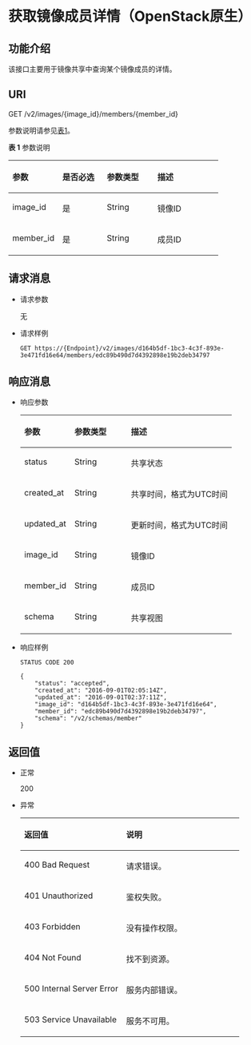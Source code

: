 # 获取镜像成员详情（OpenStack原生）<a name="ZH-CN_TOPIC_0036994319"></a>

## 功能介绍<a name="section16095919"></a>

该接口主要用于镜像共享中查询某个镜像成员的详情。

## URI<a name="section10645546"></a>

GET /v2/images/\{image\_id\}/members/\{member\_id\}

参数说明请参见[表1](#table30282311)。

**表 1**  参数说明

<a name="table30282311"></a>
<table><thead align="left"><tr id="row19672999"><th class="cellrowborder" valign="top" width="23.837616238376164%" id="mcps1.2.5.1.1"><p id="p50009058"><a name="p50009058"></a><a name="p50009058"></a>参数</p>
</th>
<th class="cellrowborder" valign="top" width="21.207879212078794%" id="mcps1.2.5.1.2"><p id="p24201902"><a name="p24201902"></a><a name="p24201902"></a>是否必选</p>
</th>
<th class="cellrowborder" valign="top" width="24.127587241275872%" id="mcps1.2.5.1.3"><p id="p265296612135"><a name="p265296612135"></a><a name="p265296612135"></a>参数类型</p>
</th>
<th class="cellrowborder" valign="top" width="30.826917308269174%" id="mcps1.2.5.1.4"><p id="p14197042"><a name="p14197042"></a><a name="p14197042"></a>描述</p>
</th>
</tr>
</thead>
<tbody><tr id="row41227749"><td class="cellrowborder" valign="top" width="23.837616238376164%" headers="mcps1.2.5.1.1 "><p id="p51113363"><a name="p51113363"></a><a name="p51113363"></a>image_id</p>
</td>
<td class="cellrowborder" valign="top" width="21.207879212078794%" headers="mcps1.2.5.1.2 "><p id="p46541742"><a name="p46541742"></a><a name="p46541742"></a>是</p>
</td>
<td class="cellrowborder" valign="top" width="24.127587241275872%" headers="mcps1.2.5.1.3 "><p id="p14189122135"><a name="p14189122135"></a><a name="p14189122135"></a>String</p>
</td>
<td class="cellrowborder" valign="top" width="30.826917308269174%" headers="mcps1.2.5.1.4 "><p id="p11784733"><a name="p11784733"></a><a name="p11784733"></a>镜像ID</p>
</td>
</tr>
<tr id="row2063059215392"><td class="cellrowborder" valign="top" width="23.837616238376164%" headers="mcps1.2.5.1.1 "><p id="p6493862015397"><a name="p6493862015397"></a><a name="p6493862015397"></a>member_id</p>
</td>
<td class="cellrowborder" valign="top" width="21.207879212078794%" headers="mcps1.2.5.1.2 "><p id="p2553690515397"><a name="p2553690515397"></a><a name="p2553690515397"></a>是</p>
</td>
<td class="cellrowborder" valign="top" width="24.127587241275872%" headers="mcps1.2.5.1.3 "><p id="p5522341415397"><a name="p5522341415397"></a><a name="p5522341415397"></a>String</p>
</td>
<td class="cellrowborder" valign="top" width="30.826917308269174%" headers="mcps1.2.5.1.4 "><p id="p4391153115397"><a name="p4391153115397"></a><a name="p4391153115397"></a>成员ID</p>
</td>
</tr>
</tbody>
</table>

## 请求消息<a name="section28701056"></a>

-   请求参数

    无

-   请求样例

    ```
    GET https://{Endpoint}/v2/images/d164b5df-1bc3-4c3f-893e-3e471fd16e64/members/edc89b490d7d4392898e19b2deb34797
    ```


## 响应消息<a name="section56982912"></a>

-   响应参数

    <a name="table16258230194835"></a>
    <table><thead align="left"><tr id="row23919935194835"><th class="cellrowborder" valign="top" width="23.77%" id="mcps1.1.4.1.1"><p id="p58466603194835"><a name="p58466603194835"></a><a name="p58466603194835"></a>参数</p>
    </th>
    <th class="cellrowborder" valign="top" width="26.700000000000003%" id="mcps1.1.4.1.2"><p id="p38174436194835"><a name="p38174436194835"></a><a name="p38174436194835"></a>参数类型</p>
    </th>
    <th class="cellrowborder" valign="top" width="49.53%" id="mcps1.1.4.1.3"><p id="p5121617194835"><a name="p5121617194835"></a><a name="p5121617194835"></a>描述</p>
    </th>
    </tr>
    </thead>
    <tbody><tr id="row12197851194835"><td class="cellrowborder" valign="top" width="23.77%" headers="mcps1.1.4.1.1 "><p id="p4684891915441"><a name="p4684891915441"></a><a name="p4684891915441"></a>status</p>
    </td>
    <td class="cellrowborder" valign="top" width="26.700000000000003%" headers="mcps1.1.4.1.2 "><p id="p1716373215441"><a name="p1716373215441"></a><a name="p1716373215441"></a>String</p>
    </td>
    <td class="cellrowborder" valign="top" width="49.53%" headers="mcps1.1.4.1.3 "><p id="p4808503715441"><a name="p4808503715441"></a><a name="p4808503715441"></a>共享状态</p>
    </td>
    </tr>
    <tr id="row48777806194835"><td class="cellrowborder" valign="top" width="23.77%" headers="mcps1.1.4.1.1 "><p id="p2316530815441"><a name="p2316530815441"></a><a name="p2316530815441"></a>created_at</p>
    </td>
    <td class="cellrowborder" valign="top" width="26.700000000000003%" headers="mcps1.1.4.1.2 "><p id="p5311862715441"><a name="p5311862715441"></a><a name="p5311862715441"></a>String</p>
    </td>
    <td class="cellrowborder" valign="top" width="49.53%" headers="mcps1.1.4.1.3 "><p id="p764152715441"><a name="p764152715441"></a><a name="p764152715441"></a>共享时间，格式为UTC时间</p>
    </td>
    </tr>
    <tr id="row43890908194835"><td class="cellrowborder" valign="top" width="23.77%" headers="mcps1.1.4.1.1 "><p id="p63809815441"><a name="p63809815441"></a><a name="p63809815441"></a>updated_at</p>
    </td>
    <td class="cellrowborder" valign="top" width="26.700000000000003%" headers="mcps1.1.4.1.2 "><p id="p2581736815441"><a name="p2581736815441"></a><a name="p2581736815441"></a>String</p>
    </td>
    <td class="cellrowborder" valign="top" width="49.53%" headers="mcps1.1.4.1.3 "><p id="p1083208215441"><a name="p1083208215441"></a><a name="p1083208215441"></a>更新时间，格式为UTC时间</p>
    </td>
    </tr>
    <tr id="row49474582194835"><td class="cellrowborder" valign="top" width="23.77%" headers="mcps1.1.4.1.1 "><p id="p4485096415441"><a name="p4485096415441"></a><a name="p4485096415441"></a>image_id</p>
    </td>
    <td class="cellrowborder" valign="top" width="26.700000000000003%" headers="mcps1.1.4.1.2 "><p id="p6192026915441"><a name="p6192026915441"></a><a name="p6192026915441"></a>String</p>
    </td>
    <td class="cellrowborder" valign="top" width="49.53%" headers="mcps1.1.4.1.3 "><p id="p4948586215441"><a name="p4948586215441"></a><a name="p4948586215441"></a>镜像ID</p>
    </td>
    </tr>
    <tr id="row12639379194835"><td class="cellrowborder" valign="top" width="23.77%" headers="mcps1.1.4.1.1 "><p id="p3773344215441"><a name="p3773344215441"></a><a name="p3773344215441"></a>member_id</p>
    </td>
    <td class="cellrowborder" valign="top" width="26.700000000000003%" headers="mcps1.1.4.1.2 "><p id="p451900915441"><a name="p451900915441"></a><a name="p451900915441"></a>String</p>
    </td>
    <td class="cellrowborder" valign="top" width="49.53%" headers="mcps1.1.4.1.3 "><p id="p3049545915441"><a name="p3049545915441"></a><a name="p3049545915441"></a>成员ID</p>
    </td>
    </tr>
    <tr id="row13178544194835"><td class="cellrowborder" valign="top" width="23.77%" headers="mcps1.1.4.1.1 "><p id="p1815619715441"><a name="p1815619715441"></a><a name="p1815619715441"></a>schema</p>
    </td>
    <td class="cellrowborder" valign="top" width="26.700000000000003%" headers="mcps1.1.4.1.2 "><p id="p458118315441"><a name="p458118315441"></a><a name="p458118315441"></a>String</p>
    </td>
    <td class="cellrowborder" valign="top" width="49.53%" headers="mcps1.1.4.1.3 "><p id="p3553152415441"><a name="p3553152415441"></a><a name="p3553152415441"></a>共享视图</p>
    </td>
    </tr>
    </tbody>
    </table>

-   响应样例

    ```
    STATUS CODE 200
    ```

    ```
    {
        "status": "accepted",
        "created_at": "2016-09-01T02:05:14Z",
        "updated_at": "2016-09-01T02:37:11Z",
        "image_id": "d164b5df-1bc3-4c3f-893e-3e471fd16e64",
        "member_id": "edc89b490d7d4392898e19b2deb34797",
        "schema": "/v2/schemas/member"
    }
    ```


## 返回值<a name="section61374531"></a>

-   正常

    200

-   异常

    <a name="table271454817439"></a>
    <table><thead align="left"><tr id="row3541095017439"><th class="cellrowborder" valign="top" width="46.54%" id="mcps1.1.3.1.1"><p id="p4971469317439"><a name="p4971469317439"></a><a name="p4971469317439"></a>返回值</p>
    </th>
    <th class="cellrowborder" valign="top" width="53.459999999999994%" id="mcps1.1.3.1.2"><p id="p35835717439"><a name="p35835717439"></a><a name="p35835717439"></a>说明</p>
    </th>
    </tr>
    </thead>
    <tbody><tr id="row2902697417439"><td class="cellrowborder" valign="top" width="46.54%" headers="mcps1.1.3.1.1 "><p id="p237466317439"><a name="p237466317439"></a><a name="p237466317439"></a>400 Bad Request</p>
    </td>
    <td class="cellrowborder" valign="top" width="53.459999999999994%" headers="mcps1.1.3.1.2 "><p id="p5812997617439"><a name="p5812997617439"></a><a name="p5812997617439"></a>请求错误。</p>
    </td>
    </tr>
    <tr id="row5340773917439"><td class="cellrowborder" valign="top" width="46.54%" headers="mcps1.1.3.1.1 "><p id="p3105962817439"><a name="p3105962817439"></a><a name="p3105962817439"></a>401 Unauthorized</p>
    </td>
    <td class="cellrowborder" valign="top" width="53.459999999999994%" headers="mcps1.1.3.1.2 "><p id="p3280197817439"><a name="p3280197817439"></a><a name="p3280197817439"></a>鉴权失败。</p>
    </td>
    </tr>
    <tr id="row2678235117439"><td class="cellrowborder" valign="top" width="46.54%" headers="mcps1.1.3.1.1 "><p id="p2188683517439"><a name="p2188683517439"></a><a name="p2188683517439"></a>403 Forbidden</p>
    </td>
    <td class="cellrowborder" valign="top" width="53.459999999999994%" headers="mcps1.1.3.1.2 "><p id="p2800317417439"><a name="p2800317417439"></a><a name="p2800317417439"></a>没有操作权限。</p>
    </td>
    </tr>
    <tr id="row16775501191954"><td class="cellrowborder" valign="top" width="46.54%" headers="mcps1.1.3.1.1 "><p id="p19013873191957"><a name="p19013873191957"></a><a name="p19013873191957"></a>404 Not Found</p>
    </td>
    <td class="cellrowborder" valign="top" width="53.459999999999994%" headers="mcps1.1.3.1.2 "><p id="p63728762191957"><a name="p63728762191957"></a><a name="p63728762191957"></a>找不到资源。</p>
    </td>
    </tr>
    <tr id="row5070198217439"><td class="cellrowborder" valign="top" width="46.54%" headers="mcps1.1.3.1.1 "><p id="p1321988617439"><a name="p1321988617439"></a><a name="p1321988617439"></a>500 Internal Server Error</p>
    </td>
    <td class="cellrowborder" valign="top" width="53.459999999999994%" headers="mcps1.1.3.1.2 "><p id="p6417782617439"><a name="p6417782617439"></a><a name="p6417782617439"></a>服务内部错误。</p>
    </td>
    </tr>
    <tr id="row4072952517439"><td class="cellrowborder" valign="top" width="46.54%" headers="mcps1.1.3.1.1 "><p id="p1075724317439"><a name="p1075724317439"></a><a name="p1075724317439"></a>503 Service Unavailable</p>
    </td>
    <td class="cellrowborder" valign="top" width="53.459999999999994%" headers="mcps1.1.3.1.2 "><p id="p6603036117439"><a name="p6603036117439"></a><a name="p6603036117439"></a>服务不可用。</p>
    </td>
    </tr>
    </tbody>
    </table>


